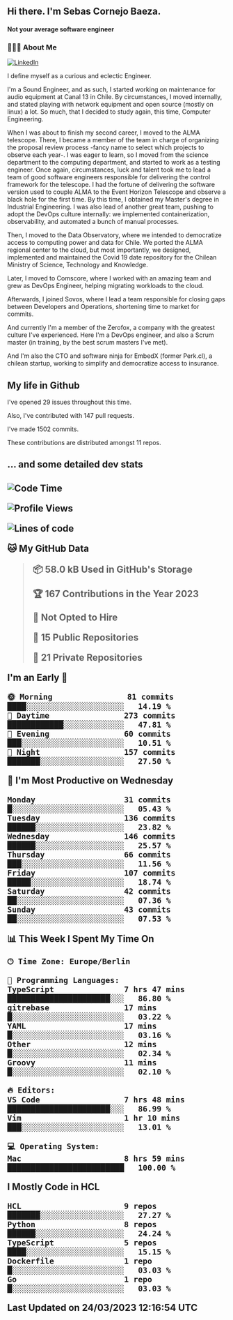 <h2> Hi there.  I'm Sebas Cornejo Baeza.</h2>
<h4> Not your average software engineer</h4>
<h3> 👨🏻‍💻 About Me </h3>
<a href="http://linkedin.com/in/sebastian-cornejo-baeza/"><img alt="LinkedIn" src="https://img.shields.io/badge/Sebas%20Cornejo%20-informational?style=appveyor&logo=linkedin"></a>


I define myself as a curious and eclectic Engineer.

I'm a Sound Engineer, and as such, I started working on maintenance for audio equipment at Canal 13 in Chile.
By circumstances, I moved internally, and stated playing with network equipment and open source (mostly on linux) 
a lot. So much, that I decided to study again, this time, Computer Engineering.

When I was about to finish my second career, I moved to the ALMA telescope. There, I became a member of the team
in charge of organizing the proposal review process -fancy name to select which projects to observe each year-. 
I was eager to learn, so I moved from the science department to the computing department, and started to work as 
a testing engineer. Once again, circumstances, luck and talent took me to lead a team of good software engineers 
responsible for delivering the control framework for the telescope. I had the fortune of delivering the software
version used to couple ALMA to the Event Horizon Telescope and observe a black hole for the first time.
By this time, I obtained my Master's degree in Industrial Engineering.
I was also lead of another great team, pushing to adopt the DevOps culture internally: we implemented containerization, observability, and automated a bunch of manual processes.

Then, I moved to the Data Observatory, where we intended to democratize access to computing power
and data for Chile. We ported the ALMA regional center to the cloud, but most importantly, we designed, implemented
and maintained the Covid 19 date repository for the Chilean Ministry of Science, Technology and Knowledge.

Later, I moved to Comscore, where I worked with an amazing team and grew as DevOps Engineer, helping migrating workloads to the cloud.

Afterwards, I joined Sovos, where I lead a team responsible for closing gaps between Developers and Operations, shortening time to market for commits.

And currently I'm a member of the Zerofox, a company with the greatest culture I've experienced. Here I'm a DevOps
engineer, and also a Scrum master (in training, by the best scrum masters I've met).
 
And I'm also the CTO and software ninja for EmbedX (former Perk.cl), a chilean startup, working to simplify and democratize access to insurance.

<h2> My life in Github </h2>

I've opened 29 issues throughout this time.

Also, I've contributed with 147 pull requests.

I've made 1502 commits.

These contributions are distributed amongst 11 repos.

<h2>... and some detailed dev stats<h2>

<!--START_SECTION:waka-->
![Code Time](http://img.shields.io/badge/Code%20Time-301%20hrs%2038%20mins-blue)

![Profile Views](http://img.shields.io/badge/Profile%20Views-2-blue)

![Lines of code](https://img.shields.io/badge/From%20Hello%20World%20I%27ve%20Written-607.6%20thousand%20lines%20of%20code-blue)

**🐱 My GitHub Data** 

> 📦 58.0 kB Used in GitHub's Storage 
 > 
> 🏆 167 Contributions in the Year 2023
 > 
> 🚫 Not Opted to Hire
 > 
> 📜 15 Public Repositories 
 > 
> 🔑 21 Private Repositories 
 > 
**I'm an Early 🐤** 

```text
🌞 Morning                81 commits          ████░░░░░░░░░░░░░░░░░░░░░   14.19 % 
🌆 Daytime                273 commits         ████████████░░░░░░░░░░░░░   47.81 % 
🌃 Evening                60 commits          ███░░░░░░░░░░░░░░░░░░░░░░   10.51 % 
🌙 Night                  157 commits         ███████░░░░░░░░░░░░░░░░░░   27.50 % 
```
📅 **I'm Most Productive on Wednesday** 

```text
Monday                   31 commits          █░░░░░░░░░░░░░░░░░░░░░░░░   05.43 % 
Tuesday                  136 commits         ██████░░░░░░░░░░░░░░░░░░░   23.82 % 
Wednesday                146 commits         ██████░░░░░░░░░░░░░░░░░░░   25.57 % 
Thursday                 66 commits          ███░░░░░░░░░░░░░░░░░░░░░░   11.56 % 
Friday                   107 commits         █████░░░░░░░░░░░░░░░░░░░░   18.74 % 
Saturday                 42 commits          ██░░░░░░░░░░░░░░░░░░░░░░░   07.36 % 
Sunday                   43 commits          ██░░░░░░░░░░░░░░░░░░░░░░░   07.53 % 
```


📊 **This Week I Spent My Time On** 

```text
🕑︎ Time Zone: Europe/Berlin

💬 Programming Languages: 
TypeScript               7 hrs 47 mins       ██████████████████████░░░   86.80 % 
gitrebase                17 mins             █░░░░░░░░░░░░░░░░░░░░░░░░   03.22 % 
YAML                     17 mins             █░░░░░░░░░░░░░░░░░░░░░░░░   03.16 % 
Other                    12 mins             █░░░░░░░░░░░░░░░░░░░░░░░░   02.34 % 
Groovy                   11 mins             █░░░░░░░░░░░░░░░░░░░░░░░░   02.10 % 

🔥 Editors: 
VS Code                  7 hrs 48 mins       ██████████████████████░░░   86.99 % 
Vim                      1 hr 10 mins        ███░░░░░░░░░░░░░░░░░░░░░░   13.01 % 

💻 Operating System: 
Mac                      8 hrs 59 mins       █████████████████████████   100.00 % 
```

**I Mostly Code in HCL** 

```text
HCL                      9 repos             ███████░░░░░░░░░░░░░░░░░░   27.27 % 
Python                   8 repos             ██████░░░░░░░░░░░░░░░░░░░   24.24 % 
TypeScript               5 repos             ████░░░░░░░░░░░░░░░░░░░░░   15.15 % 
Dockerfile               1 repo              █░░░░░░░░░░░░░░░░░░░░░░░░   03.03 % 
Go                       1 repo              █░░░░░░░░░░░░░░░░░░░░░░░░   03.03 % 
```




 Last Updated on 24/03/2023 12:16:54 UTC
<!--END_SECTION:waka-->

